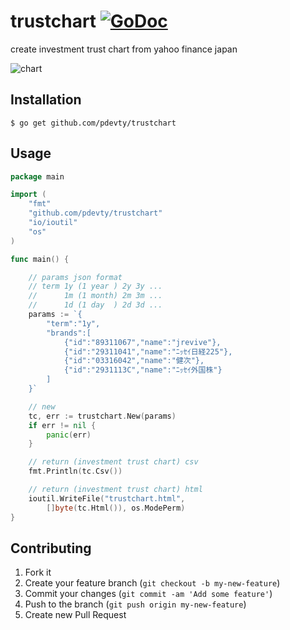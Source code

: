 # trustchart [![GoDoc](https://godoc.org/github.com/pdevty/trustchart?status.svg)](https://godoc.org/github.com/pdevty/trustchart)

create investment trust chart from yahoo finance japan

![chart](https://github.com/pdevty/trustchart/chart.png)

## Installation

    $ go get github.com/pdevty/trustchart

## Usage

```go
package main

import (
	"fmt"
	"github.com/pdevty/trustchart"
	"io/ioutil"
	"os"
)

func main() {

	// params json format
	// term 1y (1 year ) 2y 3y ...
	//      1m (1 month) 2m 3m ...
	//      1d (1 day  ) 2d 3d ...
	params := `{
		"term":"1y",
		"brands":[
			{"id":"89311067","name":"jrevive"},
			{"id":"29311041","name":"ﾆｯｾｲ日経225"},
			{"id":"03316042","name":"健次"},
			{"id":"2931113C","name":"ﾆｯｾｲ外国株"}
		]
	}`

	// new
	tc, err := trustchart.New(params)
	if err != nil {
		panic(err)
	}

	// return (investment trust chart) csv
	fmt.Println(tc.Csv())

	// return (investment trust chart) html
	ioutil.WriteFile("trustchart.html",
		[]byte(tc.Html()), os.ModePerm)
}
```

## Contributing

1. Fork it
2. Create your feature branch (`git checkout -b my-new-feature`)
3. Commit your changes (`git commit -am 'Add some feature'`)
4. Push to the branch (`git push origin my-new-feature`)
5. Create new Pull Request
